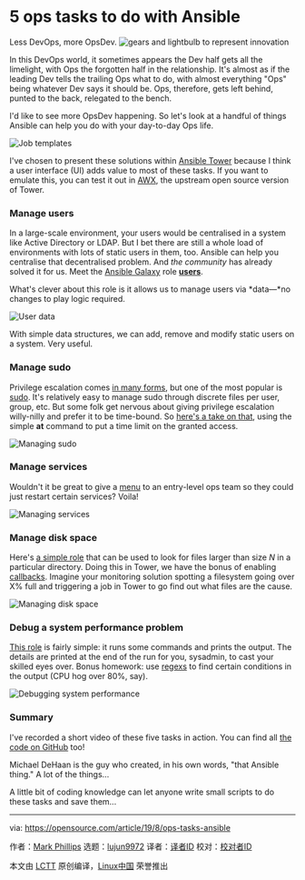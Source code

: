 [#]: collector: (lujun9972)
[#]: translator: ( )
[#]: reviewer: ( )
[#]: publisher: ( )
[#]: url: ( )
[#]: subject: (5 ops tasks to do with Ansible)
[#]: via: (https://opensource.com/article/19/8/ops-tasks-ansible)
[#]: author: (Mark Phillips https://opensource.com/users/markphttps://opensource.com/users/adminhttps://opensource.com/users/alsweigarthttps://opensource.com/users/belljennifer43)

5 ops tasks to do with Ansible
======
Less DevOps, more OpsDev.
![gears and lightbulb to represent innovation][1]

In this DevOps world, it sometimes appears the Dev half gets all the limelight, with Ops the forgotten half in the relationship. It's almost as if the leading Dev tells the trailing Ops what to do, with almost everything "Ops" being whatever Dev says it should be. Ops, therefore, gets left behind, punted to the back, relegated to the bench.

I'd like to see more OpsDev happening. So let's look at a handful of things Ansible can help you do with your day-to-day Ops life. 

![Job templates][2]

I've chosen to present these solutions within [Ansible Tower][3] because I think a user interface (UI) adds value to most of these tasks. If you want to emulate this, you can test it out in [AWX][4], the upstream open source version of Tower.

### Manage users

In a large-scale environment, your users would be centralised in a system like Active Directory or LDAP. But I bet there are still a whole load of environments with lots of static users in them, too. Ansible can help you centralise that decentralised problem. And _the community_ has already solved it for us. Meet the [Ansible Galaxy][5] role **[users][6]**.

What's clever about this role is it allows us to manage users via *data—*no changes to play logic required.

![User data][7]

With simple data structures, we can add, remove and modify static users on a system. Very useful.

### Manage sudo

Privilege escalation comes [in many forms][8], but one of the most popular is [sudo][9]. It's relatively easy to manage sudo through discrete files per user, group, etc. But some folk get nervous about giving privilege escalation willy-nilly and prefer it to be time-bound. So [here's a take on that][10], using the simple **at** command to put a time limit on the granted access.

![Managing sudo][11]

### Manage services

Wouldn't it be great to give a [menu][12] to an entry-level ops team so they could just restart certain services? Voila!

![Managing services][13]

### Manage disk space

Here's [a simple role][14] that can be used to look for files larger than size _N_ in a particular directory. Doing this in Tower, we have the bonus of enabling [callbacks][15]. Imagine your monitoring solution spotting a filesystem going over X% full and triggering a job in Tower to go find out what files are the cause.

![Managing disk space][16]

### Debug a system performance problem

[This role][17] is fairly simple: it runs some commands and prints the output. The details are printed at the end of the run for you, sysadmin, to cast your skilled eyes over. Bonus homework: use [regexs][18] to find certain conditions in the output (CPU hog over 80%, say).

![Debugging system performance][19]

### Summary

I've recorded a short video of these five tasks in action. You can find all [the code on GitHub][20] too!

Michael DeHaan is the guy who created, in his own words, "that Ansible thing." A lot of the things...

A little bit of coding knowledge can let anyone write small scripts to do these tasks and save them...

--------------------------------------------------------------------------------

via: https://opensource.com/article/19/8/ops-tasks-ansible

作者：[Mark Phillips][a]
选题：[lujun9972][b]
译者：[译者ID](https://github.com/译者ID)
校对：[校对者ID](https://github.com/校对者ID)

本文由 [LCTT](https://github.com/LCTT/TranslateProject) 原创编译，[Linux中国](https://linux.cn/) 荣誉推出

[a]: https://opensource.com/users/markphttps://opensource.com/users/adminhttps://opensource.com/users/alsweigarthttps://opensource.com/users/belljennifer43
[b]: https://github.com/lujun9972
[1]: https://opensource.com/sites/default/files/styles/image-full-size/public/lead-images/innovation_lightbulb_gears_devops_ansible.png?itok=TSbmp3_M (gears and lightbulb to represent innovation)
[2]: https://opensource.com/sites/default/files/uploads/00_templates.png (Job templates)
[3]: https://www.ansible.com/products/tower
[4]: https://github.com/ansible/awx
[5]: https://galaxy.ansible.com
[6]: https://galaxy.ansible.com/singleplatform-eng/users
[7]: https://opensource.com/sites/default/files/uploads/01_users_data.png (User data)
[8]: https://docs.ansible.com/ansible/latest/plugins/become.html
[9]: https://www.sudo.ws/intro.html
[10]: https://github.com/phips/ansible-demos/tree/master/roles/sudo
[11]: https://opensource.com/sites/default/files/uploads/02_sudo.png (Managing sudo)
[12]: https://docs.ansible.com/ansible-tower/latest/html/userguide/job_templates.html#surveys
[13]: https://opensource.com/sites/default/files/uploads/03_services.png (Managing services)
[14]: https://github.com/phips/ansible-demos/tree/master/roles/disk
[15]: https://docs.ansible.com/ansible-tower/latest/html/userguide/job_templates.html#provisioning-callbacks
[16]: https://opensource.com/sites/default/files/uploads/04_diskspace.png (Managing disk space)
[17]: https://github.com/phips/ansible-demos/tree/master/roles/gather_debug
[18]: https://docs.ansible.com/ansible/latest/user_guide/playbooks_filters.html#regular-expression-filters
[19]: https://opensource.com/sites/default/files/uploads/05_debug.png (Debugging system performance)
[20]: https://github.com/phips/ansible-demos
